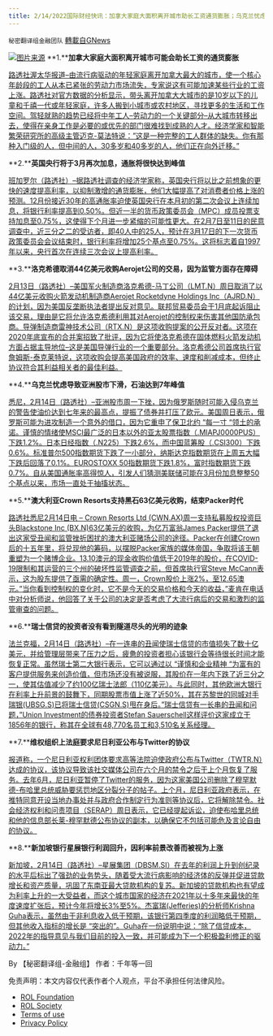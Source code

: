 ```yaml
---
title: 2/14/2022国际财经快讯：加拿大家庭大面积离开城市助长工资通货膨胀；乌克兰忧虑导致石油达7年峰值
---
```

`秘密翻译组金融团队` [轉載自GNews](https://gnews.org/zh-hans/2003165/)

![](https://assets.gnews.org/wp-content/uploads/2022/02/图片1-57.png)[图片来源](https://dzm0ugdauank9.cloudfront.net)
**1.****加拿大家庭大面积离开城市可能会助长工资的通货膨胀**

[路透社渥太华报道–由流行病驱动的年轻家庭离开加拿大最大的城市，使一个核心年龄段的工人从本已紧张的劳动力市场流失，专家说这有可能加速某些行业的工资上涨。路透社对官方数据的分析显示，带头离开加拿大大城市的是10岁以下的儿童和千禧一代或年轻家庭，许多人搬到小城市或农村地区，寻找更多的生活和工作空间。驾轻就熟的趋势已经将中年工人–劳动力的一个关键部分–从大城市转移出去，使得在亲身工作是必要的或优先的部门很难找到成熟的人才。经济学家和智能繁荣研究所的高级主管迈克-莫法特说：”这是一种完整的工人群体的缺失。你有那种入门级的人，但中间的人，30多岁和40多岁的人，他们正在向外迁移。”](https://www.oann.com/pandemic-exodus-of-canadian-families-from-cities-could-fuel-wage-inflation/)

**2.****英国央行将于3月再次加息，通胀将很快达到峰值**

[班加罗尔（路透社）–据路透社调查的经济学家称，英国央行将以比之前想象的更快的速度提高利率，以抑制激增的通货膨胀，他们大幅提高了对消费者价格上涨的预测。12月份接近30年的高通胀率迫使英国央行在本月初的第二次会议上连续加息，将银行利率提高到0.50%。但近一半的货币政策委员会（MPC）成员投票支持加息至0.75%，这使得下个月进一步紧缩的可能性更大。在2月7日至11日的民意调查中，近三分之二的受访者，即40人中的25人，预计在3月17日的下一次货币政策委员会会议结束时，银行利率将增加25个基点至0.75%。这将标志着自1997年以来，央行首次在连续三次会议上提高利率。](https://www.oann.com/boe-to-raise-rates-again-in-march-inflation-to-peak-soon-after-reuters-poll/)

**3.****洛克希德取消44亿美元收购Aerojet公司的交易，因为监管方面存在障碍**

[2月13日（路透社）–美国军火制造商洛克希德-马丁公司（LMT.N）周日取消了以44亿美元收购火箭发动机制造商Aerojet Rocketdyne Holdings Inc（AJRD.N）的计划，因为美国反垄断执法者提出反对意见。联邦贸易委员会于1月底起诉阻止该交易，理由是它将允许洛克希德利用其对Aerojet的控制权来伤害其他国防承包商。导弹制造商雷神技术公司（RTX.N）是这项收购提案的公开反对者。这项在2020年底宣布的合并案招致了批评，因为它将使洛克希德在固体燃料火箭发动机方面占据主导地位–这是美国导弹行业的一个重要部分。洛克希德公司首席执行官詹姆斯-泰克莱特说，这项收购会提高美国政府的效率、速度和削减成本，但终止协议符合其利益相关者的最佳利益。](https://www.reuters.com/business/aerospace-defense/lockheed-martin-terminates-44-bln-deal-acquire-aerojet-rocketdyne-2022-02-13/)

**4.****乌克兰忧虑导致亚洲股市下滑，石油达到7年峰值**

[悉尼，2月14日（路透社）–亚洲股市周一下挫，因为俄罗斯随时可能入侵乌克兰的警告使油价达到七年来的最高点，提振了债券并打压了欧元。美国周日表示，俄罗斯可能为进攻制造一个意外的借口，因为它重申了保卫北约 “每一寸 “领土的承诺。谨慎的情绪使MSCI最广泛的日本以外的亚太股票指数（.MIAPJ0000PUS）下跌1.2%。日本日经指数（.N225）下跌2.6%，而中国蓝筹股（.CSI300）下跌0.6%。标准普尔500指数期货下跌了一小部分，纳斯达克指数期货在上周五大幅下跌后回落了0.1%。EUROSTOXX 50指数期货下跌1.8%，富时指数期货下跌0.7%。自从美国通胀率高得惊人，引发人们猜测美联储可能在3月份加息整整50个基点以来，市场一直处于抽搐状态。](https://www.reuters.com/markets/europe/global-markets-wrapup-1-pix-2022-02-14/)

**5.****澳大利亚Crown Resorts支持黑石63亿美元收购，结束Packer时代**

[路透社悉尼2月14日电 – Crown Resorts Ltd (CWN.AX)周一支持私募股权投资巨头Blackstone Inc (BX.N)63亿美元的收购，为亿万富翁James Packer提供了退出这家受丑闻和监管挫折困扰的澳大利亚赌场公司的途径。Packer在创建Crown后的十五年里，将兑现他的筹码，以摆脱Packer家族的媒体帝国，争取将该王朝重塑为一个赌博企业。13.10澳元的现金收购价值低于2019年的股价，在COVID-19限制和其运营的三个州的破坏性监管调查之前，但首席执行官Steve McCann表示，这为股东提供了亟需的确定性。周一，Crown股价上涨2%，至12.65澳元。”当你看到控制权的变化时，它不是今天的交易价格和今天的收益，”麦肯在电话中对分析师说，他回答了关于公司的决定是否考虑了大流行病后的交易和激烈的监管审查的问题。](https://www.reuters.com/business/australias-crown-resorts-backs-63-bln-blackstone-buyout-offer-2022-02-13/)

**6.****瑞士信贷的投资者没有看到隧道尽头的光明的迹象**

[法兰克福，2月14日（路透社）–在一连串的丑闻使瑞士信贷的市值损失了数十亿美元，并给管理层带来了压力之后，疲惫的投资者担心该银行会等待很长时间才能恢复正常。虽然瑞士第二大银行表示，它可以通过以 “谨慎和企业精神 “为富有的客户提供服务来创造价值，但市场还没有被说服，其股价在一年内下跌了近三分之一，使其估值减少了约100亿瑞士法郎（110亿美元）。与此同时，其他欧洲大银行在利率上升前景的鼓舞下，同期股票市值上涨了近50%，其在苏黎世的同城对手瑞银(UBSG.S)已将瑞士信贷(CSGN.S)甩在身后。”瑞士信贷有一长串的丑闻和问题，”Union Investment的债券投资者Stefan Sauerschell这样评价这家成立于1856年的银行，称其在全球有48,770名员工和3,510名关系经理。](https://www.reuters.com/business/finance/no-sign-light-end-tunnel-credit-suisse-investors-2022-02-14/)

**7.****维权组织上法庭要求尼日利亚公布与Twitter的协议**

[报道称，一个尼日利亚权利团体要求高等法院迫使政府公布与Twitter（TWTR.N）达成的协议，该协议导致该社交媒体公司在六个月的禁令之后于上个月恢复了服务。去年6月，尼日利亚暂停了Twitter的服务，因为这家美国公司删除了穆罕默德-布哈里总统威胁要惩罚地区分裂分子的帖子。上个月，尼日利亚政府表示，在推特同意开设当地办事处并与政府合作制定行为准则等协议后，它将解除禁令。社会经济权利和问责项目（SERAP）周日表示，它已经提起诉讼，迫使布哈里总统和他的信息部长莱-穆罕默德公布协议的副本，以确保它不包括可能危及言论自由的协议。](https://www.reuters.com/world/africa/rights-group-goes-court-get-nigeria-publish-agreement-with-twitter-2022-02-13/)

**8.****新加坡银行星展银行利润回升，因利率前景改善而被视为上涨**

[新加坡，2月14日（路透社）–星展集团（DBSM.SI）在去年的利润上升到创纪录的水平后标出了强劲的业务势头，随着受大流行病影响的经济体的反弹并促进贷款增长和资产质量，巩固了东南亚最大贷款机构的复苏。新加坡的贷款机构也有望成为利率上升的一大受益者，而这个城市国家的经济在2021年以十多年来最快的年度速度扩张后，预计今年将增长3%至5%。杰富瑞(Jefferies)的分析师Krishna Guha表示，虽然由于非利息收入低于预期，该银行第四季度的利润略低于预期，但其他收入指标的增长是 “突出的”。Guha在一份说明中说：“除了信贷成本，2022年的指导意见与我们目前的投入一致，并可能成为下一个积极盈利修正的驱动力。”](https://www.reuters.com/markets/asia/singapore-bank-dbs-q4-profit-up-37-expects-gains-rising-interest-rates-2022-02-13/)

By 【秘密翻译组-金融组】
作者：千年等一回

 

免责声明：本文内容仅代表作者个人观点，平台不承担任何法律风险。

- [ROL Foundation](https://rolfoundation.org/)
- [ROL Society](https://rolsociety.org/)
- [Terms of use](https://gnews.org/terms-of-use-3/)
- [Privacy Policy](https://gnews.org/privacy-policy/)

